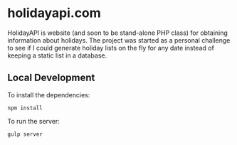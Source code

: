 # holidayapi.com

HolidayAPI is website (and soon to be stand-alone PHP class) for obtaining
information about holidays. The project was started as a personal challenge to
see if I could generate holiday lists on the fly for any date instead of
keeping a static list in a database.

## Local Development

To install the dependencies:

```shell
npm install
```

To run the server:

```shell
gulp server
```
